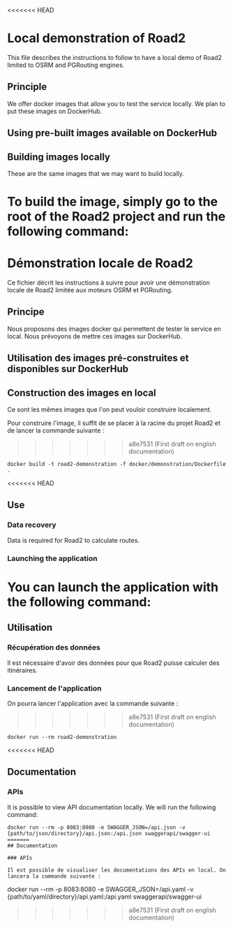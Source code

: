 <<<<<<< HEAD
# Local demonstration of Road2

This file describes the instructions to follow to have a local demo of Road2 limited to OSRM and PGRouting engines.

## Principle

We offer docker images that allow you to test the service locally. We plan to put these images on DockerHub.

## Using pre-built images available on DockerHub

## Building images locally

These are the same images that we may want to build locally.

To build the image, simply go to the root of the Road2 project and run the following command:
=======
# Démonstration locale de Road2 

Ce fichier décrit les instructions à suivre pour avoir une démonstration locale de Road2 limitée aux moteurs OSRM et PGRouting. 

## Principe 

Nous proposons des images docker qui permettent de tester le service en local. Nous prévoyons de mettre ces images sur DockerHub. 

## Utilisation des images pré-construites et disponibles sur DockerHub

## Construction des images en local 

Ce sont les mêmes images que l'on peut vouloir construire localement. 

Pour construire l'image, il suffit de se placer à la racine du projet Road2 et de lancer la commande suivante : 
>>>>>>> a8e7531 (First draft on english documentation)
```
docker build -t road2-demonstration -f docker/demonstration/Dockerfile .
```

<<<<<<< HEAD
## Use

### Data recovery

Data is required for Road2 to calculate routes.

### Launching the application

You can launch the application with the following command:
=======
## Utilisation 

### Récupération des données 

Il est nécessaire d'avoir des données pour que Road2 puisse calculer des itinéraires. 

### Lancement de l'application 

On pourra lancer l'application avec la commande suivante : 
>>>>>>> a8e7531 (First draft on english documentation)
```
docker run --rm road2-demonstration
```

<<<<<<< HEAD
## Documentation

### APIs

It is possible to view API documentation locally. We will run the following command:
```
docker run --rm -p 8083:8080 -e SWAGGER_JSON=/api.json -v {path/to/json/directory}/api.json:/api.json swaggerapi/swagger-ui
=======
## Documentation 

### APIs 

Il est possible de visualiser les documentations des APIs en local. On lancera la commande suivante :
```
docker run --rm -p 8083:8080 -e SWAGGER_JSON=/api.yaml -v {path/to/yaml/directory}/api.yaml:/api.yaml swaggerapi/swagger-ui
>>>>>>> a8e7531 (First draft on english documentation)
```